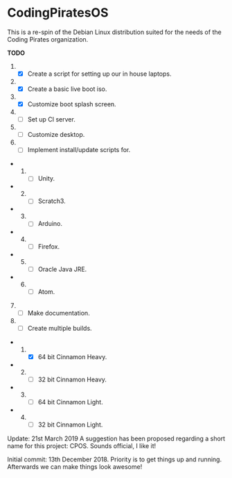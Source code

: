 # CodingPiratesOS
This is a re-spin of the Debian Linux distribution suited for the needs of the Coding Pirates organization.

**TODO**
1) - [x] Create a script for setting up our in house laptops.
2) - [x] Create a basic live boot iso.
3) - [x] Customize boot splash screen.
4) - [ ] Set up CI server.
5) - [ ] Customize desktop.
6) - [ ] Implement install/update scripts for.
- 1) - [ ] Unity.
- 2) - [ ] Scratch3.
- 3) - [ ] Arduino.
- 4) - [ ] Firefox.
- 5) - [ ] Oracle Java JRE.
- 6) - [ ] Atom.
7) - [ ] Make documentation.
8) - [ ] Create multiple builds.
- 1) - [x] 64 bit Cinnamon Heavy.
- 2) - [ ] 32 bit Cinnamon Heavy.
- 3) - [ ] 64 bit Cinnamon Light.
- 4) - [ ] 32 bit Cinnamon Light.

Update: 21st March 2019
A suggestion has been proposed regarding a short name for this project: CPOS.
Sounds official, I like it!

Initial commit: 13th December 2018.
Priority is to get things up and running.
Afterwards we can make things look awesome!
